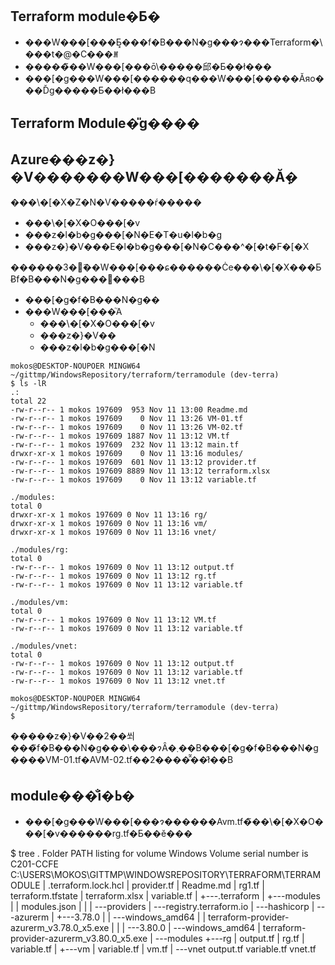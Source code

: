 ## Terraform module�Ƃ�

- ���W���[���Ƃ͓���f�B���N�g���ɂ���Terraform�\���t�@�C���ꎮ
- �����̃��W���[���ō\�����邱�Ƃ��ł���
- ���[�g���W���[������q���W���[�����Ăяo���Ďg�����Ƃ��ł���B

## Terraform Module�̎g����

## Azure���z�}�V�������W���[�������Ă݂�

���\�[�X�Z�N�V�����ŕ�����

- ���\�[�X�O���[�v
- ���z�l�b�g���[�N�E�T�u�l�b�g
- ���z�}�V���E�l�b�g���[�N�C���^�[�t�F�[�X

������3�̃��W���[���ɕ������Ċe���\�[�X���ƂɃf�B���N�g���𕪂���B

- ���[�g�f�B���N�g��
- ���W���[���֘A
  - ���\�[�X�O���[�v
  - ���z�}�V��
  - ���z�l�b�g���[�N
  
```
mokos@DESKTOP-NOUPOER MINGW64 ~/gittmp/WindowsRepository/terraform/terramodule (dev-terra)
$ ls -lR
.:
total 22
-rw-r--r-- 1 mokos 197609  953 Nov 11 13:00 Readme.md
-rw-r--r-- 1 mokos 197609    0 Nov 11 13:26 VM-01.tf
-rw-r--r-- 1 mokos 197609    0 Nov 11 13:26 VM-02.tf
-rw-r--r-- 1 mokos 197609 1887 Nov 11 13:12 VM.tf
-rw-r--r-- 1 mokos 197609  232 Nov 11 13:12 main.tf
drwxr-xr-x 1 mokos 197609    0 Nov 11 13:16 modules/
-rw-r--r-- 1 mokos 197609  601 Nov 11 13:12 provider.tf
-rw-r--r-- 1 mokos 197609 8889 Nov 11 13:12 terraform.xlsx
-rw-r--r-- 1 mokos 197609    0 Nov 11 13:12 variable.tf

./modules:
total 0
drwxr-xr-x 1 mokos 197609 0 Nov 11 13:16 rg/
drwxr-xr-x 1 mokos 197609 0 Nov 11 13:16 vm/
drwxr-xr-x 1 mokos 197609 0 Nov 11 13:16 vnet/

./modules/rg:
total 0
-rw-r--r-- 1 mokos 197609 0 Nov 11 13:12 output.tf
-rw-r--r-- 1 mokos 197609 0 Nov 11 13:12 rg.tf
-rw-r--r-- 1 mokos 197609 0 Nov 11 13:12 variable.tf

./modules/vm:
total 0
-rw-r--r-- 1 mokos 197609 0 Nov 11 13:12 VM.tf
-rw-r--r-- 1 mokos 197609 0 Nov 11 13:12 variable.tf

./modules/vnet:
total 0
-rw-r--r-- 1 mokos 197609 0 Nov 11 13:12 output.tf
-rw-r--r-- 1 mokos 197609 0 Nov 11 13:12 variable.tf
-rw-r--r-- 1 mokos 197609 0 Nov 11 13:12 vnet.tf

mokos@DESKTOP-NOUPOER MINGW64 ~/gittmp/WindowsRepository/terraform/terramodule (dev-terra)
$
```

�����z�}�V��2��쐬���̃f�B���N�g���\���ɂȂ�܂��B���[�g�f�B���N�g����VM-01.tf�AVM-02.tf��2����̂͂��ׂ̈ł��B

## module���̐i�ߕ�

- ���[�g���W���[���ɂ������Avm.tf�̃��\�[�X�O���[�v������rg.tf�Ƃ��ĕ���



$ tree .
Folder PATH listing for volume Windows
Volume serial number is C201-CCFE
C:\USERS\MOKOS\GITTMP\WINDOWSREPOSITORY\TERRAFORM\TERRAMODULE
|   .terraform.lock.hcl
|   provider.tf
|   Readme.md
|   rg1.tf
|   terraform.tfstate
|   terraform.xlsx
|   variable.tf
|
+---.terraform
|   +---modules
|   |       modules.json
|   |
|   \---providers
|       \---registry.terraform.io
|           \---hashicorp
|               \---azurerm
|                   +---3.78.0
|                   |   \---windows_amd64
|                   |           terraform-provider-azurerm_v3.78.0_x5.exe
|                   |
|                   \---3.80.0
|                       \---windows_amd64
|                               terraform-provider-azurerm_v3.80.0_x5.exe
|
\---modules
    +---rg
    |       output.tf
    |       rg.tf
    |       variable.tf
    |
    +---vm
    |       variable.tf
    |       vm.tf
    |
    \---vnet
            output.tf
            variable.tf
            vnet.tf

